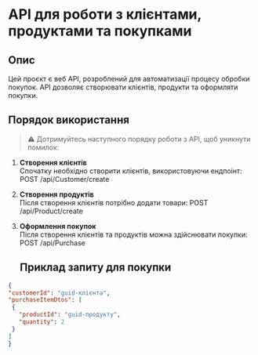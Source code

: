 # API для роботи з клієнтами, продуктами та покупками

## Опис

Цей проєкт є веб API, розроблений для автоматизації процесу обробки покупок. API дозволяє створювати клієнтів, продукти та оформляти покупки.

## Порядок використання

> ⚠️ Дотримуйтесь наступного порядку роботи з API, щоб уникнути помилок:

1. **Створення клієнтів**  
   Спочатку необхідно створити клієнтів, використовуючи ендпоінт:
   POST /api/Customer/create

2. **Створення продуктів**  
	Після створення клієнтів потрібно додати товари:
	POST /api/Product/create

3. **Оформлення покупок**  
	Після створення клієнтів та продуктів можна здійснювати покупки:
	POST /api/Purchase

	## Приклад запиту для покупки

```json
{
"customerId": "guid-клієнта",
"purchaseItemDtos": [
 {
   "productId": "guid-продукту",
   "quantity": 2
 }
]
}

